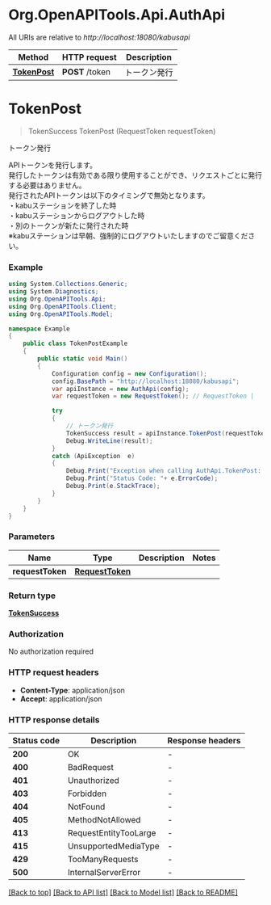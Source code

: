 # Org.OpenAPITools.Api.AuthApi

All URIs are relative to *http://localhost:18080/kabusapi*

Method | HTTP request | Description
------------- | ------------- | -------------
[**TokenPost**](AuthApi.md#tokenpost) | **POST** /token | トークン発行


<a name="tokenpost"></a>
# **TokenPost**
> TokenSuccess TokenPost (RequestToken requestToken)

トークン発行

APIトークンを発行します。<br> 発行したトークンは有効である限り使用することができ、リクエストごとに発行する必要はありません。<br> 発行されたAPIトークンは以下のタイミングで無効となります。<br> ・kabuステーションを終了した時<br> ・kabuステーションからログアウトした時<br> ・別のトークンが新たに発行された時<br> ※kabuステーションは早朝、強制的にログアウトいたしますのでご留意ください。<br>

### Example
```csharp
using System.Collections.Generic;
using System.Diagnostics;
using Org.OpenAPITools.Api;
using Org.OpenAPITools.Client;
using Org.OpenAPITools.Model;

namespace Example
{
    public class TokenPostExample
    {
        public static void Main()
        {
            Configuration config = new Configuration();
            config.BasePath = "http://localhost:18080/kabusapi";
            var apiInstance = new AuthApi(config);
            var requestToken = new RequestToken(); // RequestToken | 

            try
            {
                // トークン発行
                TokenSuccess result = apiInstance.TokenPost(requestToken);
                Debug.WriteLine(result);
            }
            catch (ApiException  e)
            {
                Debug.Print("Exception when calling AuthApi.TokenPost: " + e.Message );
                Debug.Print("Status Code: "+ e.ErrorCode);
                Debug.Print(e.StackTrace);
            }
        }
    }
}
```

### Parameters

Name | Type | Description  | Notes
------------- | ------------- | ------------- | -------------
 **requestToken** | [**RequestToken**](RequestToken.md)|  | 

### Return type

[**TokenSuccess**](TokenSuccess.md)

### Authorization

No authorization required

### HTTP request headers

 - **Content-Type**: application/json
 - **Accept**: application/json

### HTTP response details
| Status code | Description | Response headers |
|-------------|-------------|------------------|
| **200** | OK |  -  |
| **400** | BadRequest |  -  |
| **401** | Unauthorized |  -  |
| **403** | Forbidden |  -  |
| **404** | NotFound |  -  |
| **405** | MethodNotAllowed |  -  |
| **413** | RequestEntityTooLarge |  -  |
| **415** | UnsupportedMediaType |  -  |
| **429** | TooManyRequests |  -  |
| **500** | InternalServerError |  -  |

[[Back to top]](#) [[Back to API list]](../README.md#documentation-for-api-endpoints) [[Back to Model list]](../README.md#documentation-for-models) [[Back to README]](../README.md)

